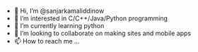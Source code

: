 - 👋 Hi, I’m @sanjarkamaliddinow
- 👀 I’m interested in С/С++/Java/Python programming
- 🌱 I’m currently learning python
- 💞️ I’m looking to collaborate on making sites and mobile apps
- 📫 How to reach me ...

<!---
sanjarkamaliddinow/sanjarkamaliddinow is a ✨ special ✨ repository because its `README.md` (this file) appears on your GitHub profile.
You can click the Preview link to take a look at your changes.
--->
